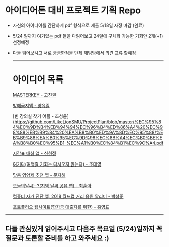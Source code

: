 # 아이디어톤 대비 프로젝트 기획 Repo

* 자신의 아이디어를 간단하게 pdf 형식으로 제출 5/18일 자정 마감 (완료)

* 5/24 일까지 여기있는 pdf 들을 다읽어보고 24일에 구체화 가능한 기회안 2개(+1)선정예정

* 다들 읽어보시고 서로 궁금한점을 단체 채팅방에서 의견 교류 할예정

  ---

  # 아이디어 목록

  [MASTERKEY - 고진권](https://github.com/LikeLionSMU/ProjectPlan/blob/master/%EC%95%84%EC%9D%B4%EB%94%94%EC%96%B4%ED%86%A4%20%EC%98%88%EB%B9%84%20%EA%B8%B0%ED%9A%8D%EC%95%88/MASTER%20KEY-%EA%B3%A0%EC%A7%84%EA%B6%8C.pdf)

  [방해금지앱 - 양유림](https://github.com/LikeLionSMU/ProjectPlan/blob/master/%EC%95%84%EC%9D%B4%EB%94%94%EC%96%B4%ED%86%A4%20%EC%98%88%EB%B9%84%20%EA%B8%B0%ED%9A%8D%EC%95%88/%EB%B0%A9%ED%95%B4%EA%B8%88%EC%A7%80%EC%95%B1-%EC%96%91%EC%9C%A0%EB%A6%BC.pdf)

  [빈 강의실 찾기 어플 - 조성윤](https://github.com/LikeLionSMU/ProjectPlan/blob/master/%EC%95%84%EC%9D%B4%EB%94%94%EC%96%B4%ED%86%A4%20%EC%98%88%EB%B9%84%20%EA%B8%B0%ED%9A%8D%EC%95%88/%EB%B9%88%EA%B0%95%EC%9D%98%EC%8B%A4%EC%B0%BE%EA%B8%B0%EC%95%B1-%EC%A1%B0%EC%84%B1%EC%9C%A4.pdf

  [시간표 매칭 앱 - 신현정](https://github.com/LikeLionSMU/ProjectPlan/blob/master/%EC%95%84%EC%9D%B4%EB%94%94%EC%96%B4%ED%86%A4%20%EC%98%88%EB%B9%84%20%EA%B8%B0%ED%9A%8D%EC%95%88/%EC%8B%9C%EA%B0%84%ED%91%9C%EB%A7%A4%EC%B9%AD%EC%95%B1-%EC%8B%A0%ED%98%84%EC%A0%95.pdf)

  [여기다(여행갈 기회는 다시오지 않는다) -  조대영](https://github.com/LikeLionSMU/ProjectPlan/blob/master/%EC%95%84%EC%9D%B4%EB%94%94%EC%96%B4%ED%86%A4%20%EC%98%88%EB%B9%84%20%EA%B8%B0%ED%9A%8D%EC%95%88/%EC%97%AC%EA%B8%B0%EB%8B%A4-%EC%A1%B0%EB%8C%80%EC%98%81.pdf)

  [맞춤 영양제 추천 앱 - 문지해](https://github.com/LikeLionSMU/ProjectPlan/blob/master/%EC%95%84%EC%9D%B4%EB%94%94%EC%96%B4%ED%86%A4%20%EC%98%88%EB%B9%84%20%EA%B8%B0%ED%9A%8D%EC%95%88/%EC%98%81%EC%96%91%EC%A0%9C%20%EC%B6%94%EC%B2%9C%20%EC%95%B1-%EB%AC%B8%EC%A7%80%ED%95%B4pdf.pdf)

  [오늘의날씨는?(지역 날씨 공유 앱) - 최훈아](https://github.com/LikeLionSMU/ProjectPlan/blob/master/%EC%95%84%EC%9D%B4%EB%94%94%EC%96%B4%ED%86%A4%20%EC%98%88%EB%B9%84%20%EA%B8%B0%ED%9A%8D%EC%95%88/%EC%98%A4%EB%8A%98%EB%82%A0%EC%94%A8%EB%8A%94%3F-%EC%B5%9C%ED%9B%88%EC%95%84.pdf)

  [컴퓨터 자가 진단 앱, 2018 월드컵 거리 응원 알리미 - 박성준](https://github.com/LikeLionSMU/ProjectPlan/blob/master/%EC%95%84%EC%9D%B4%EB%94%94%EC%96%B4%ED%86%A4%20%EC%98%88%EB%B9%84%20%EA%B8%B0%ED%9A%8D%EC%95%88/%EC%BB%B4%ED%93%A8%ED%84%B0%EA%B3%A0%EC%9E%A5%EC%95%8C%EB%A6%BC%EC%95%B1%2C%EC%9B%94%EB%93%9C%EC%BB%B5%EA%B1%B0%EB%A6%AC%EC%9D%91%EC%9B%90%EC%95%88%EB%82%B4%EC%95%B1-%EB%B0%95%EC%84%B1%EC%A4%80.pdf)

  [포트폴리오 웹사이트(학자금 대출자를 위한) - 홍영표](https://github.com/LikeLionSMU/ProjectPlan/blob/master/%EC%95%84%EC%9D%B4%EB%94%94%EC%96%B4%ED%86%A4%20%EC%98%88%EB%B9%84%20%EA%B8%B0%ED%9A%8D%EC%95%88/%ED%8F%AC%ED%8A%B8%ED%8F%B4%EB%A6%AC%EC%98%A4%EC%9B%B9%EC%82%AC%EC%9D%B4%ED%8A%B8(%ED%95%99%EC%9E%90%EA%B8%88%EB%8C%80%EC%B6%9C%EC%9E%90%EB%A5%BC%EC%9C%84%ED%95%9C)-%ED%99%8D%EC%98%81%ED%91%9C.pdf)

---

## 다들 관심있게 읽어주시고 다음주 목요일 (5/24)일까지 꼭 질문과 토론할 준비를 하고 와주세요 :)

